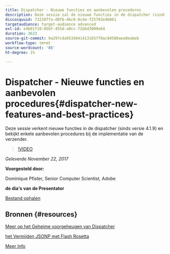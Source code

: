 ```yaml
---
title: Dispatcher - Nieuwe functies en aanbevolen procedures
description: Deze sessie zal de nieuwe functies in de dispatcher (sinds versie 4.1.9) verkennen en zal naar enkele beste werkwijzen kijken wanneer de dispatcher wordt geïmplementeerd.
discoiquuid: 732207fa-d0f6-4bc8-8cda-f25703e4b061
targetaudience: target-audience advanced
exl-id: e4b01f10-05bf-455d-a0cc-72bbd3009e64
duration: 3623
source-git-commit: 9a297cda953d4414131657f9ac84580aea0eabeb
workflow-type: tm+mt
source-wordcount: '86'
ht-degree: 1%

---
```


# Dispatcher - Nieuwe functies en aanbevolen procedures{#dispatcher-new-features-and-best-practices}

Deze sessie verkent nieuwe functies in de dispatcher (sinds versie 4.1.9) en bekijkt enkele aanbevolen procedures bij de implementatie van de verzender.

>[!VIDEO](https://video.tv.adobe.com/v/20842/?quality=9)

*Geleverde November 22, 2017*

**Voorgesteld door:**

Dominique Pfister, Senior Computer Scientist, Adobe

**de dia&#39;s van de Presentator**

[Bestand ophalen](assets/dispatcher-aemgemsnov2017.pdf)

## Bronnen {#resources}

[ Meer op het Geheime voorgeheugen van Dispatcher ](https://github.com/cqsupport/webinar-dispatchercache)

[ het Vermijden JSONP met Flash Rosetta ](https://miki.it/blog/2014/7/8/abusing-jsonp-with-rosetta-flash/)

[ Meer Info ](https://adobe-consulting-services.github.io/acs-aem-commons/features/dispatcher-ttl/index.html)

<!--
[Get back to the Overview](https://helpx.adobe.com/experience-manager/kt/eseminars/gems/aem-index.html)
-->
